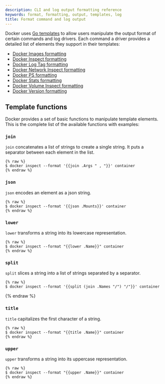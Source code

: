 ```yaml
---
description: CLI and log output formatting reference
keywords: format, formatting, output, templates, log
title: Format command and log output
---
```


Docker uses [Go templates](https://golang.org/pkg/text/template/) to allow users manipulate the output format
of certain commands and log drivers. Each command a driver provides a detailed
list of elements they support in their templates:

- [Docker Images formatting](../reference/commandline/images.md#formatting)
- [Docker Inspect formatting](../reference/commandline/inspect.md#examples)
- [Docker Log Tag formatting](logging/log_tags.md)
- [Docker Network Inspect formatting](../reference/commandline/network_inspect.md)
- [Docker PS formatting](../reference/commandline/ps.md#formatting)
- [Docker Stats formatting](../reference/commandline/stats.md#formatting)
- [Docker Volume Inspect formatting](../reference/commandline/volume_inspect.md)
- [Docker Version formatting](../reference/commandline/version.md#examples)

## Template functions

Docker provides a set of basic functions to manipulate template elements.
This is the complete list of the available functions with examples:

### `join`

`join` concatenates a list of strings to create a single string.
It puts a separator between each element in the list.

	{% raw %}
	$ docker inspect --format '{{join .Args " , "}}' container
	{% endraw %}

### `json`

`json` encodes an element as a json string.

	{% raw %}
	$ docker inspect --format '{{json .Mounts}}' container
	{% endraw %}

### `lower`

`lower` transforms a string into its lowercase representation.

	{% raw %}
	$ docker inspect --format "{{lower .Name}}" container
	{% endraw %}

### `split`

`split` slices a string into a list of strings separated by a separator.

	{% raw %}
	$ docker inspect --format '{{split (join .Names "/") "/"}}' container
  {% endraw %}

### `title`

`title` capitalizes the first character of a string.

	{% raw %}
	$ docker inspect --format "{{title .Name}}" container
	{% endraw %}

### `upper`

`upper` transforms a string into its uppercase representation.

	{% raw %}
	$ docker inspect --format "{{upper .Name}}" container
	{% endraw %}
